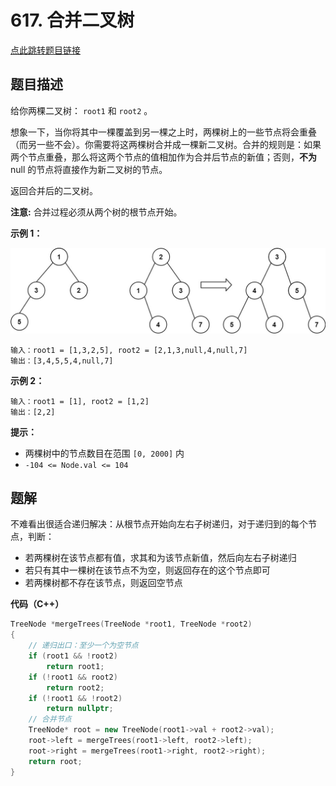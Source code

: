 # 617. 合并二叉树

[点此跳转题目链接](https://leetcode.cn/problems/merge-two-binary-trees/description/)

## 题目描述

给你两棵二叉树： `root1` 和 `root2` 。

想象一下，当你将其中一棵覆盖到另一棵之上时，两棵树上的一些节点将会重叠（而另一些不会）。你需要将这两棵树合并成一棵新二叉树。合并的规则是：如果两个节点重叠，那么将这两个节点的值相加作为合并后节点的新值；否则，**不为** null 的节点将直接作为新二叉树的节点。

返回合并后的二叉树。

**注意:** 合并过程必须从两个树的根节点开始。

 

**示例 1：**

![img](./merge.jpg)

```
输入：root1 = [1,3,2,5], root2 = [2,1,3,null,4,null,7]
输出：[3,4,5,5,4,null,7]
```

**示例 2：**

```
输入：root1 = [1], root2 = [1,2]
输出：[2,2]
```

 

**提示：**

- 两棵树中的节点数目在范围 `[0, 2000]` 内
- `-104 <= Node.val <= 104`



## 题解

不难看出很适合递归解决：从根节点开始向左右子树递归，对于递归到的每个节点，判断：

- 若两棵树在该节点都有值，求其和为该节点新值，然后向左右子树递归
- 若只有其中一棵树在该节点不为空，则返回存在的这个节点即可
- 若两棵树都不存在该节点，则返回空节点

**代码（C++）**

```cpp
TreeNode *mergeTrees(TreeNode *root1, TreeNode *root2)
{
    // 递归出口：至少一个为空节点
    if (root1 && !root2)
        return root1;
    if (!root1 && root2)
        return root2;
    if (!root1 && !root2)
        return nullptr;
    // 合并节点
    TreeNode* root = new TreeNode(root1->val + root2->val);
    root->left = mergeTrees(root1->left, root2->left);
    root->right = mergeTrees(root1->right, root2->right);
    return root;
}
```



